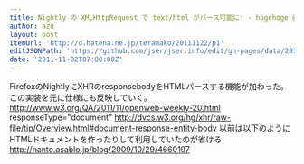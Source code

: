 ```yaml
---
title: Nightly の XMLHttpRequest で text/html がパース可能に! - hogehoge @teramako
author: azu
layout: post
itemUrl: 'http://d.hatena.ne.jp/teramako/20111122/p1'
editJSONPath: 'https://github.com/jser/jser.info/edit/gh-pages/data/2011/11/index.json'
date: '2011-11-02T07:00:00Z'
---
```

FirefoxのNightlyにXHRのresponsebodyをHTMLパースする機能が加わった。
この実装を元に仕様にも反映していく。
http://www.w3.org/QA/2011/11/openweb-weekly-20.html
responseType=&quot;document&quot;
http://dvcs.w3.org/hg/xhr/raw-file/tip/Overview.html#document-response-entity-body
以前は以下のようにHTMLドキュメントを作ったりして利用していたのが省ける
http://nanto.asablo.jp/blog/2009/10/29/4660197
